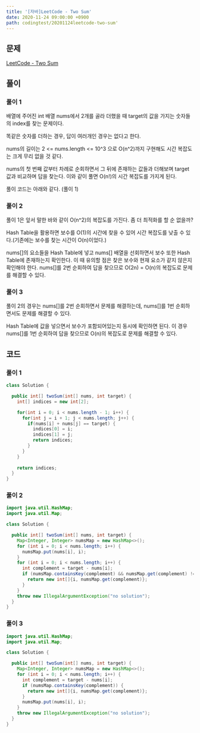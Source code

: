 ```yaml
---
title: '[자바]LeetCode - Two Sum'
date: 2020-11-24 09:00:00 +0900
path: codingtest/20201124leetcode-two-sum'
---
```


## 문제

[LeetCode - Two Sum](https://leetcode.com/problems/two-sum/)

## 풀이

### 풀이 1

배열에 주어진 int 배열 nums에서 2개를 골라 더했을 때 target의 값을 가지는 숫자들의 index를 찾는 문제이다.

똑같은 숫자를 더하는 경우, 답이 여러개인 경우는 없다고 한다.

nums의 길이는 2 <= nums.length <= 10^3 으로 O(n^2)까지 구현해도 시간 복잡도는 크게 무리 없을 것 같다.

nums의 첫 번째 값부터 차례로 순회하면서 그 뒤에 존재하는 값들과 더해보며 target 값과 비교하며 답을 찾는다. 이와 같이 풀면 O(n!)의 시간 복잡도를 가지게 된다.

풀이 코드는 아래와 같다. (풀이 1)

### 풀이 2

풀이 1은 앞서 말한 바와 같이 O(n^2)의 복잡도를 가진다. 좀 더 최적화를 할 순 없을까?

Hash Table을 활용하면 보수를 O(1)의 시간에 찾을 수 있어 시간 복잡도를 낮출 수 있다.(기존에는 보수를 찾는 시간이 O(n)이었다.)

nums[]의 요소들을 Hash Table에 넣고 nums[] 배열을 선회하면서 보수 또한 Hash Table에 존재하는지 확인한다. 이 때 유의할 점은 찾은 보수와 현재 요소가 같지 않은지 확인해야 한다. nums[]를 2번 순회하여 답을 찾으므로 O(2n) = O(n)의 복잡도로 문제를 해결할 수 있다.

### 풀이 3

풀이 2의 경우는 nums[]를 2번 순회하면서 문제를 해결하는데, nums[]를 1번 순회하면서도 문제를 해결할 수 있다.

Hash Table에 값을 넣으면서 보수가 포함되어있는지 동시에 확인하면 된다. 이 경우 nums[]를 1번 순회하여 답을 찾으므로 O(n)의 복잡도로 문제를 해결할 수 있다.

## 코드
### 풀이 1
```java
class Solution {

  public int[] twoSum(int[] nums, int target) {
    int[] indices = new int[2];

    for(int i = 0; i < nums.length - 1; i++) {
      for(int j = i + 1; j < nums.length; j++) {
        if(nums[i] + nums[j] == target) {
          indices[0] = i;
          indices[1] = j;
          return indices;
        }
      }
    }
    
    return indices;
  }
}
```

### 풀이 2
```java
import java.util.HashMap;
import java.util.Map;

class Solution {

  public int[] twoSum(int[] nums, int target) {
    Map<Integer, Integer> numsMap = new HashMap<>();
    for (int i = 0; i < nums.length; i++) {
      numsMap.put(nums[i], i);
    }
    for (int i = 0; i < nums.length; i++) {
      int complement = target - nums[i];
      if (numsMap.containsKey(complement) && numsMap.get(complement) != i) {
        return new int[]{i, numsMap.get(complement)};
      }
    }
    throw new IllegalArgumentException("no solution");
  }
}
```

### 풀이 3
```java
import java.util.HashMap;
import java.util.Map;

class Solution {

  public int[] twoSum(int[] nums, int target) {
    Map<Integer, Integer> numsMap = new HashMap<>();
    for (int i = 0; i < nums.length; i++) {
      int complement = target - nums[i];
      if (numsMap.containsKey(complement)) {
        return new int[]{i, numsMap.get(complement)};
      }
      numsMap.put(nums[i], i);
    }
    throw new IllegalArgumentException("no solution");
  }
}
```